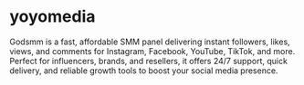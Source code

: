 # yoyomedia
Godsmm is a fast, affordable SMM panel delivering instant followers, likes, views, and comments for Instagram, Facebook, YouTube, TikTok, and more. Perfect for influencers, brands, and resellers, it offers 24/7 support, quick delivery, and reliable growth tools to boost your social media presence.
